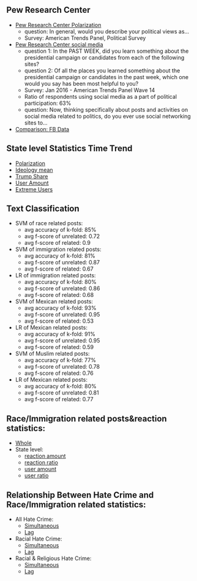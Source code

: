 ## Pew Research Center
* [Pew Research Center Polarization](https://github.com/p50042220/FB_hatecrime/tree/master/Plot/social_media)
  - question: In general, would you describe your political views as...
  - Survey: American Trends Panel, Political Survey
* [Pew Research Center social media](https://github.com/p50042220/FB_hatecrime/tree/master/Plot/polarization/pew_research_center)
  - question 1: In the PAST WEEK, did you learn something about the presidential campaign or candidates from each of the following sites?
  - question 2: Of all the places you learned something about the presidential campaign or candidates in the past week, which one would you say has been most helpful to you?
  - Survey: Jan 2016 - American Trends Panel Wave 14
  - Ratio of respondents using social media as a part of political participation: 63%
  - question: Now, thinking specifically about posts and activities on social media related to politics, do you ever use social networking sites to...
* [Comparison: FB Data](https://github.com/p50042220/FB_hatecrime/tree/master/Plot/polarization/FB/whole_time_reg)
## State level Statistics Time Trend
* [Polarization](https://github.com/p50042220/FB_hatecrime/tree/master/Plot/polarization/FB/polarization)
* [Ideology mean](https://github.com/p50042220/FB_hatecrime/tree/master/Plot/polarization/FB/ideology)
* [Trump Share](https://github.com/p50042220/FB_hatecrime/tree/master/Plot/polarization/FB/trump_share)
* [User Amount](https://github.com/p50042220/FB_hatecrime/tree/master/Plot/polarization/FB/user_amount)
* [Extreme Users](https://github.com/p50042220/FB_hatecrime/tree/master/Plot/polarization/FB/extreme_ratio)
## Text Classification
* SVM of race related posts: 
  - avg accuracy of k-fold: 85%
  - avg f-score of unrelated: 0.72
  - avg f-score of related: 0.9
* SVM of immigration related posts: 
  - avg accuracy of k-fold: 81%
  - avg f-score of unrelated: 0.87
  - avg f-score of related: 0.67
* LR of immigration related posts: 
  - avg accuracy of k-fold: 80%
  - avg f-score of unrelated: 0.86
  - avg f-score of related: 0.68
* SVM of Mexican related posts: 
  - avg accuracy of k-fold: 93%
  - avg f-score of unrelated: 0.95
  - avg f-score of related: 0.53
* LR of Mexican related posts: 
  - avg accuracy of k-fold: 91%
  - avg f-score of unrelated: 0.95
  - avg f-score of related: 0.59
* SVM of Muslim related posts: 
  - avg accuracy of k-fold: 77%
  - avg f-score of unrelated: 0.78
  - avg f-score of related: 0.76
* LR of Mexican related posts: 
  - avg accuracy of k-fold: 80%
  - avg f-score of unrelated: 0.81
  - avg f-score of related: 0.77
## Race/Immigration related posts&reaction statistics:
* [Whole](https://github.com/p50042220/FB_hatecrime/tree/master/Plot/immigration_race/whole)
* State level:
  - [reaction amount](https://github.com/p50042220/FB_hatecrime/tree/master/Plot/immigration_race/state_like_amount)
  - [reaction ratio](https://github.com/p50042220/FB_hatecrime/tree/master/Plot/immigration_race/state_like_ratio)
  - [user amount](https://github.com/p50042220/FB_hatecrime/tree/master/Plot/immigration_race/state_user_amount)
  - [user ratio](https://github.com/p50042220/FB_hatecrime/tree/master/Plot/immigration_race/state_user_ratio)
## Relationship Between Hate Crime and Race/Immigration related statistics:
* All Hate Crime:
  - [Simultaneous](https://github.com/p50042220/FB_hatecrime/tree/master/Plot/Hate%20Crime/hate_crime/current)
  - [Lag](https://github.com/p50042220/FB_hatecrime/tree/master/Plot/Hate%20Crime/hate_crime/lag)
* Racial Hate Crime:
  - [Simultaneous](https://github.com/p50042220/FB_hatecrime/tree/master/Plot/Hate%20Crime/racial_crime/current)
  - [Lag](https://github.com/p50042220/FB_hatecrime/tree/master/Plot/Hate%20Crime/racial_crime/lag)
* Racial & Religious Hate Crime:
  - [Simultaneous](https://github.com/p50042220/FB_hatecrime/tree/master/Plot/Hate%20Crime/racial_broad_crime/current)
  - [Lag](https://github.com/p50042220/FB_hatecrime/tree/master/Plot/Hate%20Crime/racial_broad_crime/lag)
  
